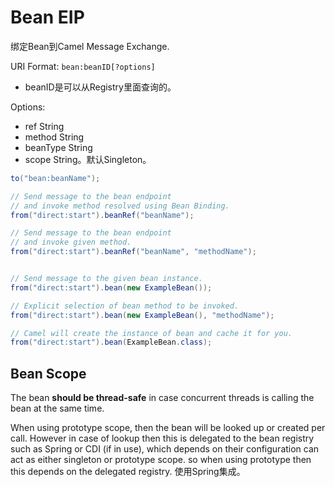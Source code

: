# Bean EIP

绑定Bean到Camel Message Exchange.

URI Format: `bean:beanID[?options]`

* beanID是可以从Registry里面查询的。

Options:

* ref String
* method String 
* beanType String 
* scope String。默认Singleton。

```java
to("bean:beanName");

// Send message to the bean endpoint
// and invoke method resolved using Bean Binding.
from("direct:start").beanRef("beanName");

// Send message to the bean endpoint
// and invoke given method.
from("direct:start").beanRef("beanName", "methodName");


// Send message to the given bean instance.
from("direct:start").bean(new ExampleBean());

// Explicit selection of bean method to be invoked.
from("direct:start").bean(new ExampleBean(), "methodName");

// Camel will create the instance of bean and cache it for you.
from("direct:start").bean(ExampleBean.class);
```

## Bean Scope

The bean **should be thread-safe** in case concurrent threads is calling the bean at the same time.

When using prototype scope, then the bean will be looked up or created per call. However in case of lookup then this is delegated to the bean registry such as Spring or CDI \(if in use\), which depends on their configuration can act as either singleton or prototype scope. so when using prototype then this depends on the delegated registry. 使用Spring集成。

